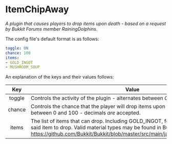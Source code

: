 # ItemChipAway
*A plugin that causes players to drop items upon death - based on a request by Bukkit Forums member RainingDolphins.*

The config file's default format is as follows:
```yml
toggle: ON
chance: 100
items:
- GOLD_INGOT
- MUSHROOM_SOUP
```
An explanation of the keys and their values follows:

Key          | Value
:---------:  | ---------
toggle       | Controls the activity of the plugin - alternates between *ON* and *OFF*.
chance       | Controls the chance that the player will drop items upon damage. Can be a value between 0 and 100 - decimals                    *are* accepted.
items        | The list of items that can drop. Including GOLD_INGOT, for example, will allow for said item to drop. Valid                     material types may be found in Bukkit's Material Enum. https://github.com/Bukkit/Bukkit/blob/master/src/main/java/org/bukkit/Material.java.
